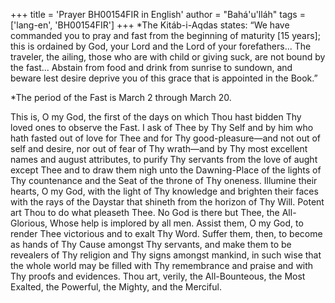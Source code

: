 +++
title = 'Prayer BH00154FIR in English'
author = "Bahá'u'lláh"
tags = ['lang-en', 'BH00154FIR']
+++
*The Kitáb-i-Aqdas states: “We have commanded you to pray and fast from the beginning of maturity [15 years]; this is ordained by God, your Lord and the Lord of your forefathers...  The traveler, the ailing, those who are with child or giving suck, are not bound by the fast... Abstain from food and drink from sunrise to sundown, and beware lest desire deprive you of this grace that is appointed in the Book.”

*The period of the Fast is March 2 through March 20.



This is, O my God, the first of the days on which Thou hast bidden Thy loved ones to observe the Fast.  I ask of Thee by Thy Self and by him who hath fasted out of love for Thee and for Thy good-pleasure—and not out of self and desire, nor out of fear of Thy wrath—and by Thy most excellent names and august attributes, to purify Thy servants from the love of aught except Thee and to draw them nigh unto the Dawning-Place of the lights of Thy countenance and the Seat of the throne of Thy oneness.  Illumine their hearts, O my God, with the light of Thy knowledge and brighten their faces with the rays of the Daystar that shineth from the horizon of Thy Will.  Potent art Thou to do what pleaseth Thee.  No God is there but Thee, the All-Glorious, Whose help is implored by all men.
Assist them, O my God, to render Thee victorious and to exalt Thy Word.  Suffer them, then, to become as hands of Thy Cause amongst Thy servants, and make them to be revealers of Thy religion and Thy signs amongst mankind, in such wise that the whole world may be filled with Thy remembrance and praise and with Thy proofs and evidences.  Thou art, verily, the All-Bounteous, the Most Exalted, the Powerful, the Mighty, and the Merciful.
